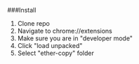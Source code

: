 ###Install
1. Clone repo
2. Navigate to chrome://extensions
3. Make sure you are in "developer mode"
4. Click "load unpacked"
5. Select "ether-copy" folder
